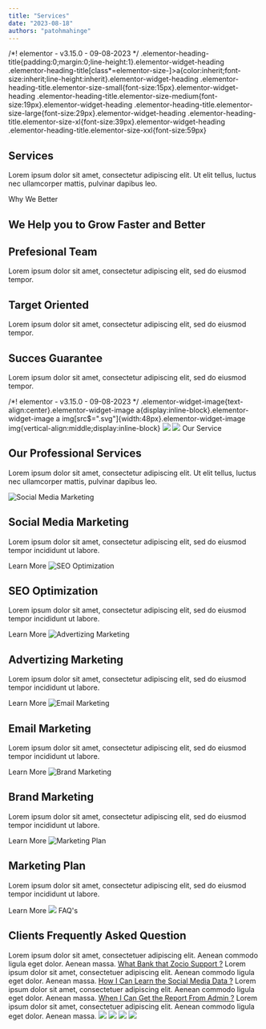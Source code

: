 ```yaml
---
title: "Services"
date: "2023-08-18"
authors: "patohmahinge"
---
```


/\*! elementor - v3.15.0 - 09-08-2023 \*/ .elementor-heading-title{padding:0;margin:0;line-height:1}.elementor-widget-heading .elementor-heading-title\[class\*=elementor-size-\]>a{color:inherit;font-size:inherit;line-height:inherit}.elementor-widget-heading .elementor-heading-title.elementor-size-small{font-size:15px}.elementor-widget-heading .elementor-heading-title.elementor-size-medium{font-size:19px}.elementor-widget-heading .elementor-heading-title.elementor-size-large{font-size:29px}.elementor-widget-heading .elementor-heading-title.elementor-size-xl{font-size:39px}.elementor-widget-heading .elementor-heading-title.elementor-size-xxl{font-size:59px}

## Services

Lorem ipsum dolor sit amet, consectetur adipiscing elit. Ut elit tellus, luctus nec ullamcorper mattis, pulvinar dapibus leo.

Why We Better

## We Help you to Grow Faster and Better

## Prefesional Team

Lorem ipsum dolor sit amet, consectetur adipiscing elit, sed do eiusmod tempor.

## Target Oriented

Lorem ipsum dolor sit amet, consectetur adipiscing elit, sed do eiusmod tempor.

## Succes Guarantee

Lorem ipsum dolor sit amet, consectetur adipiscing elit, sed do eiusmod tempor.

/\*! elementor - v3.15.0 - 09-08-2023 \*/ .elementor-widget-image{text-align:center}.elementor-widget-image a{display:inline-block}.elementor-widget-image a img\[src$=".svg"\]{width:48px}.elementor-widget-image img{vertical-align:middle;display:inline-block} ![](https://mahinge.com/wp-content/themes/rehub-theme/images/default/blank.gif) ![](https://mahinge.com/wp-content/themes/rehub-theme/images/default/blank.gif) Our Service

## Our Professional Services

Lorem ipsum dolor sit amet, consectetur adipiscing elit. Ut elit tellus, luctus nec ullamcorper mattis, pulvinar dapibus leo.

![Social Media Marketing](images/social.png)

## Social Media Marketing

Lorem ipsum dolor sit amet, consectetur adipiscing elit, sed do eiusmod tempor incididunt ut labore.

Learn More ![SEO Optimization](images/seo-1.png)

## SEO Optimization

Lorem ipsum dolor sit amet, consectetur adipiscing elit, sed do eiusmod tempor incididunt ut labore.

Learn More ![Advertizing Marketing](images/advertize.png)

## Advertizing Marketing

Lorem ipsum dolor sit amet, consectetur adipiscing elit, sed do eiusmod tempor incididunt ut labore.

Learn More ![Email Marketing](images/marketing.png)

## Email Marketing

Lorem ipsum dolor sit amet, consectetur adipiscing elit, sed do eiusmod tempor incididunt ut labore.

Learn More ![Brand Marketing](images/brand.png)

## Brand Marketing

Lorem ipsum dolor sit amet, consectetur adipiscing elit, sed do eiusmod tempor incididunt ut labore.

Learn More ![Marketing Plan](images/target.png)

## Marketing Plan

Lorem ipsum dolor sit amet, consectetur adipiscing elit, sed do eiusmod tempor incididunt ut labore.

Learn More ![](https://mahinge.com/wp-content/themes/rehub-theme/images/default/blank.gif) FAQ's

## Clients Frequently Asked Question

Lorem ipsum dolor sit amet, consectetuer adipiscing elit. Aenean commodo ligula eget dolor. Aenean massa. [What Bank that Zocio Support ?](#expand-64e6c3b) Lorem ipsum dolor sit amet, consectetuer adipiscing elit. Aenean commodo ligula eget dolor. Aenean massa. [How I Can Learn the Social Media Data ?](#expand-0819082) Lorem ipsum dolor sit amet, consectetuer adipiscing elit. Aenean commodo ligula eget dolor. Aenean massa. [When I Can Get the Report From Admin ?](#expand-862db7d) Lorem ipsum dolor sit amet, consectetuer adipiscing elit. Aenean commodo ligula eget dolor. Aenean massa. ![](https://mahinge.com/wp-content/themes/rehub-theme/images/default/blank.gif) ![](https://mahinge.com/wp-content/themes/rehub-theme/images/default/blank.gif) ![](https://mahinge.com/wp-content/themes/rehub-theme/images/default/blank.gif) ![](https://mahinge.com/wp-content/themes/rehub-theme/images/default/blank.gif)
